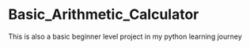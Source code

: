 # Basic_Arithmetic_Calculator
This is also a basic beginner level project in my python learning journey
